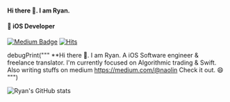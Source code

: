 #### Hi there 👋. I am Ryan.
#### 📱 iOS Developer

[![Medium Badge](https://img.shields.io/badge/Medium-12100E?style=for-the-badge&logo=medium&logoColor=white)](https://medium.com/@naolin)
[![Hits](https://hits.seeyoufarm.com/api/count/incr/badge.svg?url=https%3A%2F%2Fgithub.com%2FRsych%2Fhit-counter&count_bg=%2379C83D&title_bg=%23555555&icon=&icon_color=%23E7E7E7&title=hits&edge_flat=false)](https://hits.seeyoufarm.com)

debugPrint("""
**Hi there 👋. I am Ryan. A iOS Software engineer & freelance translator.
I'm currently focused on Algorithmic trading & Swift.
Also writing stuffs on medium
https://medium.com/@naolin Check it out. 😄
""")

![Ryan's GitHub stats](https://github-readme-stats.vercel.app/api?username=Rsych&show_icons=true&theme=react)

